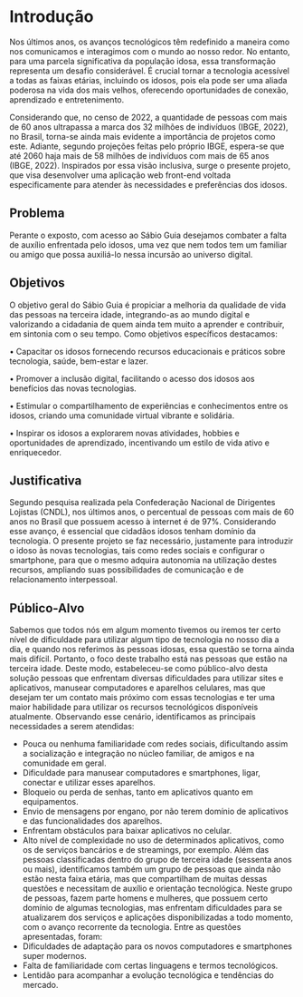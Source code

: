 # Introdução

Nos últimos anos, os avanços tecnológicos têm redefinido a maneira como nos comunicamos e interagimos com o mundo ao nosso redor. No entanto, para uma parcela significativa da população idosa, essa transformação representa um desafio considerável. É crucial tornar a tecnologia acessível a todas as faixas etárias, incluindo os idosos, pois ela pode ser uma aliada poderosa na vida dos mais velhos, oferecendo oportunidades de conexão, aprendizado e entretenimento.

Considerando que, no censo de 2022, a quantidade de pessoas com mais de 60 anos ultrapassa a marca dos 32 milhões de indivíduos (IBGE, 2022), no Brasil, torna-se ainda mais evidente a importância de projetos como este. Adiante, segundo projeções feitas pelo próprio IBGE, espera-se que até 2060 haja mais de 58 milhões de indivíduos com mais de 65 anos (IBGE, 2022). Inspirados por essa visão inclusiva, surge o presente projeto, que visa desenvolver uma aplicação web front-end voltada especificamente para atender às necessidades e preferências dos idosos. 


## Problema

Perante o exposto, com acesso ao Sábio Guia desejamos combater a falta de auxílio enfrentada pelo idosos, uma vez que nem todos tem um familiar ou amigo que possa auxiliá-lo nessa incursão ao universo digital.

## Objetivos

O objetivo geral do Sábio Guia é propiciar a melhoria da qualidade de vida das pessoas na terceira idade, integrando-as ao mundo digital e valorizando a cidadania de quem ainda tem muito a aprender e contribuir, em sintonia com o seu tempo. Como objetivos específicos destacamos:

•	Capacitar os idosos fornecendo recursos educacionais e práticos sobre tecnologia, saúde, bem-estar e lazer.

•	Promover a inclusão digital, facilitando o acesso dos idosos aos benefícios das novas tecnologias.

•	Estimular o compartilhamento de experiências e conhecimentos entre os idosos, criando uma comunidade virtual vibrante e solidária.

•	Inspirar os idosos a explorarem novas atividades, hobbies e oportunidades de aprendizado, incentivando um estilo de vida ativo e enriquecedor.


## Justificativa

Segundo pesquisa realizada pela Confederação Nacional de Dirigentes Lojistas (CNDL), nos últimos anos, o percentual de pessoas com mais de 60 anos no Brasil que possuem acesso à internet é de 97%. Considerando esse avanço, é essencial que cidadãos idosos tenham domínio da tecnologia. O presente projeto se faz necessário, justamente para introduzir o idoso às novas tecnologias, tais como redes sociais e configurar o smartphone, para que o mesmo adquira autonomia na utilização destes recursos, ampliando suas possibilidades de comunicação e de relacionamento interpessoal.

## Público-Alvo

Sabemos que todos nós em algum momento tivemos ou iremos ter certo nível de dificuldade para utilizar algum tipo de tecnologia no nosso dia a dia, e quando nos referimos às pessoas idosas, essa questão se torna ainda mais difícil. Portanto, o foco deste trabalho está nas pessoas que estão na terceira idade.
Deste modo, estabeleceu-se como público-alvo desta solução pessoas que enfrentam diversas dificuldades para utilizar sites e aplicativos, manusear computadores e aparelhos celulares, mas que desejam ter um contato mais próximo com essas tecnologias e ter uma maior habilidade para utilizar os recursos tecnológicos disponíveis atualmente. Observando esse cenário, identificamos as principais necessidades a serem atendidas:
 - Pouca ou nenhuma familiaridade com redes sociais, dificultando assim a socialização e integração no núcleo familiar, de amigos e na comunidade em geral.
 - Dificuldade para manusear computadores e smartphones, ligar, conectar e utilizar esses aparelhos.
 - Bloqueio ou perda de senhas, tanto em aplicativos quanto em equipamentos.
 - Envio de mensagens por engano, por não terem domínio de aplicativos e das funcionalidades dos aparelhos.
 - Enfrentam obstáculos para baixar aplicativos no celular.
 - Alto nível de complexidade no uso de determinados aplicativos, como os de serviços bancários e de streamings, por exemplo.
Além das pessoas classificadas dentro do grupo de terceira idade (sessenta anos ou mais), identificamos também um grupo de pessoas que ainda não estão nesta faixa etária, mas que compartilham de muitas dessas questões e necessitam de auxílio e orientação tecnológica.
Neste grupo de pessoas, fazem parte homens e mulheres, que possuem certo domínio de algumas tecnologias, mas enfrentam dificuldades para se atualizarem dos serviços e aplicações disponibilizadas a todo momento, com o avanço recorrente da tecnologia. Entre as questões apresentadas, foram:
 - Dificuldades de adaptação para os novos computadores e smartphones super modernos.
 - Falta de familiaridade com certas linguagens e termos tecnológicos.
 - Lentidão para acompanhar a evolução tecnológica e tendências do mercado.
